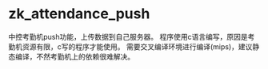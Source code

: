 # zk_attendance_push
中控考勤机push功能，上传数据到自己服务器。
程序使用c语言编写，原因是考勤机资源有限，c写的程序才能使用。
需要交叉编译环境进行编译(mips)，建议静态编译，不然考勤机上的依赖很难解决。
